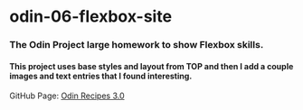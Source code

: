 # odin-06-flexbox-site
### The Odin Project large homework to show Flexbox skills.
#### This project uses base styles and layout from TOP and then I add a couple images and text entries that I found interesting.
GitHub Page: [Odin Recipes 3.0](https://danironic.github.io/odin-06-flexbox-site/)